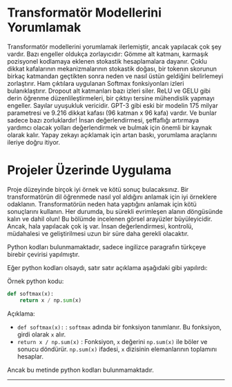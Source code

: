 # Transformatör Modellerini Yorumlamak

Transformatör modellerini yorumlamak ilerlemiştir, ancak yapılacak çok şey vardır. Bazı engeller oldukça zorlayıcıdır: Gömme alt katmanı, karmaşık pozisyonel kodlamaya eklenen stokastik hesaplamalara dayanır. Çoklu dikkat kafalarının mekanizmalarının stokastik doğası, bir tokenın skorunun birkaç katmandan geçtikten sonra neden ve nasıl üstün geldiğini belirlemeyi zorlaştırır. Ham çıktılara uygulanan Softmax fonksiyonları izleri bulanıklaştırır. Dropout alt katmanları bazı izleri siler. ReLU ve GELU gibi derin öğrenme düzenlileştirmeleri, bir çıktıyı tersine mühendislik yapmayı engeller. Sayılar uyuşukluk vericidir. GPT-3 gibi eski bir modelin 175 milyar parametresi ve 9.216 dikkat kafası (96 katman x 96 kafa) vardır. Ve bunlar sadece bazı zorluklardır! İnsan değerlendirmesi, şeffaflığı artırmaya yardımcı olacak yolları değerlendirmek ve bulmak için önemli bir kaynak olarak kalır. Yapay zekayı açıklamak için artan baskı, yorumlama araçlarını ileriye doğru itiyor.

# Projeler Üzerinde Uygulama

Proje düzeyinde birçok iyi örnek ve kötü sonuç bulacaksınız. Bir transformatörün dil öğrenmede nasıl yol aldığını anlamak için iyi örneklere odaklanın. Transformatörün neden hata yaptığını anlamak için kötü sonuçlarını kullanın. Her durumda, bu sürekli evrimleşen alanın döngüsünde kalın ve dahil olun! Bu bölümde incelenen görsel arayüzler büyüleyicidir. Ancak, hala yapılacak çok iş var. İnsan değerlendirmesi, kontrolü, müdahalesi ve geliştirilmesi uzun bir süre daha gerekli olacaktır.

Python kodları bulunmamaktadır, sadece ingilizce paragrafın türkçeye birebir çevirisi yapılmıştır.

Eğer python kodları olsaydı, satır satır açıklama aşağıdaki gibi yapılırdı:

Örnek python kodu:
```python
def softmax(x):
    return x / np.sum(x)
```
Açıklama:
* `def softmax(x):` : `softmax` adında bir fonksiyon tanımlanır. Bu fonksiyon, girdi olarak `x` alır.
* `return x / np.sum(x)` : Fonksiyon, `x` değerini `np.sum(x)` ile böler ve sonucu döndürür. `np.sum(x)` ifadesi, `x` dizisinin elemanlarının toplamını hesaplar.

Ancak bu metinde python kodları bulunmamaktadır.

---

